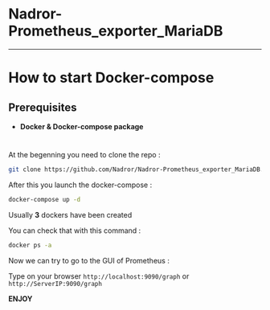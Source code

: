 # **Nadror-Prometheus_exporter_MariaDB**
---
# How to start Docker-compose
## Prerequisites

* **Docker & Docker-compose package**

#
At the begenning you need to clone the repo :

```sh
git clone https://github.com/Nadror/Nadror-Prometheus_exporter_MariaDB.git
```
After this you launch the docker-compose :

```sh
docker-compose up -d
```

Usually **3** dockers have been created

You can check that with this command :

```sh
docker ps -a
```


Now we can try to go to the GUI of Prometheus :

Type on your browser ```http://localhost:9090/graph``` or ```http://ServerIP:9090/graph```

**ENJOY**


